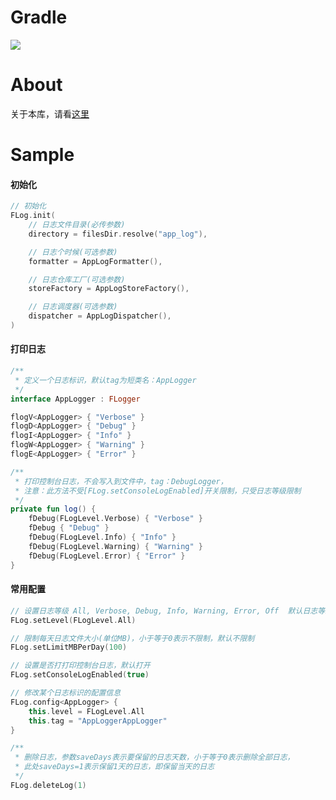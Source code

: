 # Gradle

[![](https://jitpack.io/v/zj565061763/xlog.svg)](https://jitpack.io/#zj565061763/xlog)

# About

关于本库，请看[这里](https://juejin.cn/post/7306423214493270050)

# Sample

#### 初始化

```kotlin
// 初始化
FLog.init(
    // 日志文件目录(必传参数)
    directory = filesDir.resolve("app_log"),

    // 日志个时候(可选参数)
    formatter = AppLogFormatter(),

    // 日志仓库工厂(可选参数)
    storeFactory = AppLogStoreFactory(),

    // 日志调度器(可选参数)
    dispatcher = AppLogDispatcher(),
)
```

#### 打印日志

```kotlin
/**
 * 定义一个日志标识，默认tag为短类名：AppLogger
 */
interface AppLogger : FLogger
```

```kotlin
flogV<AppLogger> { "Verbose" }
flogD<AppLogger> { "Debug" }
flogI<AppLogger> { "Info" }
flogW<AppLogger> { "Warning" }
flogE<AppLogger> { "Error" }
```

```kotlin
/**
 * 打印控制台日志，不会写入到文件中，tag：DebugLogger，
 * 注意：此方法不受[FLog.setConsoleLogEnabled]开关限制，只受日志等级限制
 */
private fun log() {
    fDebug(FLogLevel.Verbose) { "Verbose" }
    fDebug { "Debug" }
    fDebug(FLogLevel.Info) { "Info" }
    fDebug(FLogLevel.Warning) { "Warning" }
    fDebug(FLogLevel.Error) { "Error" }
}
```

#### 常用配置

```kotlin
// 设置日志等级 All, Verbose, Debug, Info, Warning, Error, Off  默认日志等级：All
FLog.setLevel(FLogLevel.All)

// 限制每天日志文件大小(单位MB)，小于等于0表示不限制，默认不限制
FLog.setLimitMBPerDay(100)

// 设置是否打打印控制台日志，默认打开
FLog.setConsoleLogEnabled(true)

// 修改某个日志标识的配置信息
FLog.config<AppLogger> {
    this.level = FLogLevel.All
    this.tag = "AppLoggerAppLogger"
}

/**
 * 删除日志，参数saveDays表示要保留的日志天数，小于等于0表示删除全部日志，
 * 此处saveDays=1表示保留1天的日志，即保留当天的日志
 */
FLog.deleteLog(1)
```